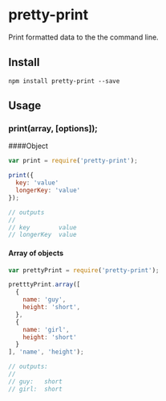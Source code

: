pretty-print
============

Print formatted data to the the command line.

## Install

```
npm install pretty-print --save
```

## Usage

### print(array, [options]);

####Object

```javascript
var print = require('pretty-print');

print({
  key: 'value'
  longerKey: 'value'
});

// outputs
//
// key        value
// longerKey  value
```

#### Array of objects

```javascript
var prettyPrint = require('pretty-print');

pretttyPrint.array([
  {
    name: 'guy',
    height: 'short',
  },
  {
    name: 'girl',
    height: 'short'
  }
], 'name', 'height');

// outputs:
//
// guy:   short
// girl:  short
```
